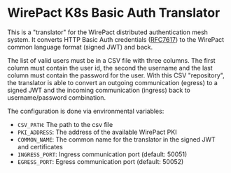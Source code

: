 # WirePact K8s Basic Auth Translator

This is a "translator" for the WirePact distributed authentication mesh system.
It converts HTTP Basic Auth credentials ([RFC7617](https://tools.ietf.org/html/rfc7617))
to the WirePact common language format (signed JWT) and back.

The list of valid users must be in a CSV file with three columns. The first column
must contain the user id, the second the username and the last column must contain the
password for the user. With this CSV "repository", the translator is able
to convert an outgoing communication (egress) to a signed JWT and the incoming communication
(ingress) back to username/password combination.

The configuration is done via environmental variables:

- `CSV_PATH`: The path to the csv file
- `PKI_ADDRESS`: The address of the available WirePact PKI
- `COMMON_NAME`: The common name for the translator in the signed JWT and certificates
- `INGRESS_PORT`: Ingress communication port (default: 50051)
- `EGRESS_PORT`: Egress communication port (default: 50052)
